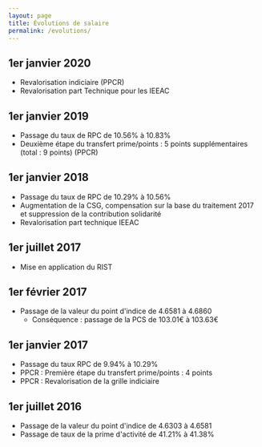 ```yaml
---
layout: page
title: Évolutions de salaire
permalink: /evolutions/
---
```


## 1er janvier 2020

* Revalorisation indiciaire (PPCR)
* Revalorisation part Technique pour les IEEAC

## 1er janvier 2019

* Passage du taux de RPC de 10.56% à 10.83%
* Deuxième étape du transfert prime/points : 5 points supplémentaires (total : 9 points) (PPCR)

## 1er janvier 2018

* Passage du taux de RPC de 10.29% à 10.56%
* Augmentation de la CSG, compensation sur la base du traitement 2017 et suppression de la contribution solidarité
* Revalorisation part technique IEEAC

## 1er juillet 2017

* Mise en application du RIST

## 1er février 2017

* Passage de la valeur du point d'indice de 4.6581 à 4.6860
  * Conséquence : passage de la PCS de 103.01€ à 103.63€

## 1er janvier 2017

* Passage du taux RPC de 9.94% à 10.29%
* PPCR : Première étape du transfert prime/points : 4 points
* PPCR : Revalorisation de la grille indiciaire 

## 1er juillet 2016

* Passage de la valeur du point d'indice de 4.6303 à 4.6581
* Passage de taux de la prime d'activité de 41.21% à 41.38%